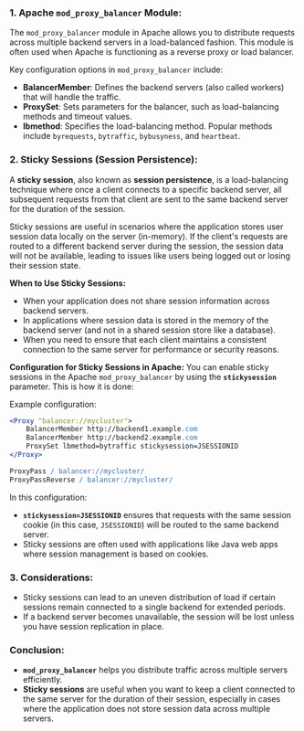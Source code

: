 
### 1. **Apache `mod_proxy_balancer` Module:**
   The `mod_proxy_balancer` module in Apache allows you to distribute requests across multiple backend servers in a load-balanced fashion. This module is often used when Apache is functioning as a reverse proxy or load balancer.

   Key configuration options in `mod_proxy_balancer` include:
   - **BalancerMember**: Defines the backend servers (also called workers) that will handle the traffic.
   - **ProxySet**: Sets parameters for the balancer, such as load-balancing methods and timeout values.
   - **lbmethod**: Specifies the load-balancing method. Popular methods include `byrequests`, `bytraffic`, `bybusyness`, and `heartbeat`.

### 2. **Sticky Sessions (Session Persistence):**
   A **sticky session**, also known as **session persistence**, is a load-balancing technique where once a client connects to a specific backend server, all subsequent requests from that client are sent to the same backend server for the duration of the session.

   Sticky sessions are useful in scenarios where the application stores user session data locally on the server (in-memory). If the client's requests are routed to a different backend server during the session, the session data will not be available, leading to issues like users being logged out or losing their session state.

   **When to Use Sticky Sessions:**
   - When your application does not share session information across backend servers.
   - In applications where session data is stored in the memory of the backend server (and not in a shared session store like a database).
   - When you need to ensure that each client maintains a consistent connection to the same server for performance or security reasons.

   **Configuration for Sticky Sessions in Apache:**
   You can enable sticky sessions in the Apache `mod_proxy_balancer` by using the **`stickysession`** parameter. This is how it is done:

   Example configuration:
   ```apache
   <Proxy "balancer://mycluster">
       BalancerMember http://backend1.example.com
       BalancerMember http://backend2.example.com
       ProxySet lbmethod=bytraffic stickysession=JSESSIONID
   </Proxy>

   ProxyPass / balancer://mycluster/
   ProxyPassReverse / balancer://mycluster/
   ```

   In this configuration:
   - **`stickysession=JSESSIONID`** ensures that requests with the same session cookie (in this case, `JSESSIONID`) will be routed to the same backend server.
   - Sticky sessions are often used with applications like Java web apps where session management is based on cookies.

### 3. **Considerations:**
   - Sticky sessions can lead to an uneven distribution of load if certain sessions remain connected to a single backend for extended periods.
   - If a backend server becomes unavailable, the session will be lost unless you have session replication in place.

### Conclusion:
- **`mod_proxy_balancer`** helps you distribute traffic across multiple servers efficiently.
- **Sticky sessions** are useful when you want to keep a client connected to the same server for the duration of their session, especially in cases where the application does not store session data across multiple servers.

